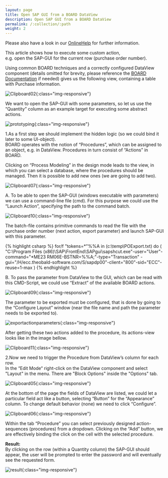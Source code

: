 ```yaml
---
layout: page
title: Open SAP GUI from a BOARD DataView
description: Open SAP GUI from a BOARD DataView
permalink: /:collection/:path
weight: 2
---
```


Please also have a look in our [OnlineHelp](https://help.theobald-software.com/en/) for further information.

This article shows how to execute some custom action,<br>
e.g. open the SAP-GUI for the current row (purchase order number).

Using common BOARD techniques and a correctly configured DataView component
(details omitted for brevity, please reference the [BOARD Documentation](http://help.board.com/) if needed)
gives us the following view, containing a table with Purchase information.

![Clipboard02](/img/contents/Clipboard02.jpg){:class="img-responsive"}

We want to open the SAP-GUI with some parameters,
so let us use the “Quantity” column as an example target for executing some abstract actions.

![prototyping](/img/contents/prototyping.png){:class="img-responsive"}

1.As a first step we should implement the hidden logic (so we could bind it later to some UI-object).<br>
BOARD operates with the notion of “Procedures”, which can be assigned to an object, e.g. in DataView.
Procedures in turn consist of “Actions” in BOARD.

Clicking on “Process Modeling” in the design mode leads to the view, in which you can select a database,
where the procedures should be managed. Then it is possible to add new ones (we are going to add two).

![Clipboard07](/img/contents/Clipboard07.jpg){:class="img-responsive"}

A. To be able to open the SAP-GUI (windows executable with parameters) we can use a command-line file (cmd).
For this purpose we could use the “Launch Action”, specifying the path to the command batch.

![Clipboard10](/img/contents/Clipboard10.jpg){:class="img-responsive"}

The batch-file contains primitive commands to read the file with the purchase order number
(next action, export parameter) and launch SAP-GUI with this parameter.

{% highlight csharp %}
for/f "tokens=*"%%A in (c:\temp\POExport.txt) do (
"C:\\Program Files (x86)\\SAP\\FrontEnd\\SAPgui\\sapshcut.exe"-user="User"-command="*ME23 RM06E-BSTNR=%%A;"-type="Transaction"
-gui="/H/ecc.theobald-software.com/S/sapdp00"-client="800"-sid="ECC"-reuse=1-max
)
{% endhighlight %}

B. To pass the parameter from DataView to the GUI, which can be read with this CMD-Script,
we could use “Extract” of the available BOARD actions.

![Clipboard09](/img/contents/Clipboard09.jpg){:class="img-responsive"}

The parameter to be exported must be configured, that is done by going to the “Configure Layout” window
(near the file name and path the parameter needs to be exported to).

![exportactionparameters](/img/contents/exportactionparameters.gif){:class="img-responsive"}

After getting these two actions added to the procedure, its actions-view looks like in the image bellow.

![Clipboard11](/img/contents/Clipboard11.jpg){:class="img-responsive"}

2.Now we need to trigger the Procedure from DataView’s column for each row.<br>
In the “Edit Mode“ right-click on the DataView component and select "Layout" in the menu.
There are "Block Options" inside the "Options" tab.

![Clipboard05](/img/contents/Clipboard05.jpg){:class="img-responsive"}

At the bottom of the page the fields of DataView are listed, we could let a particular field act like a button,
selecting “Button” for the “Appearance” column. To change default behavior (none) we need to click “Configure”.

![Clipboard06](/img/contents/Clipboard06.jpg){:class="img-responsive"}

Within the tab “Procedure” you can select previously designed action-sequences (procedures) from a dropdown.
Clicking on the “Add” button, we are effectively binding the click on the cell with the selected procedure.

**Result:**<br>
By clicking on the row (within a Quantity column) the SAP-GUI should appear,
the user will be prompted to enter the password and will eventually see the requested form.

![result](/img/contents/result.gif){:class="img-responsive"}